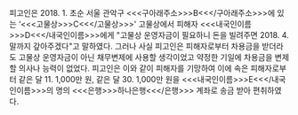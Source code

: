 피고인은 2018. 1. 초순 서울 관악구 <<<구아래주소>>>B<<</구아래주소>>>에 있는 ‘<<<고물상>>>C<<</고물상>>>' 고물상에서 피해자 <<<내국인이름>>>D<<</내국인이름>>>에게 "고물상 운영자금이 필요하니 돈을 빌려주면 2018. 4. 말까지 갚아주겠다"고 말하였다. 그러나 사실 피고인은 피해자로부터 차용금을 받더라도 고물상 운영자금이 아닌 채무변제에 사용할 생각이었고 약정한 기일에 차용금을 변제할 의사나 능력이 없었다.
피고인은 이와 같이 피해자를 기망하여 이에 속은 피해자로부터 같은 달 11. 1,000만 원, 같은 달 30. 1,000만 원을 <<<내국인이름>>>E<<</내국인이름>>>의 명의 <<<은행>>>하나은행<<</은행>>> 계좌로 송금 받아 편취하였다.